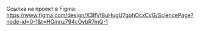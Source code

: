Ссылка на проект в Figma: https://www.figma.com/design/X3lfVt8uHugU7gphOcxCvG/SciencePage?node-id=0-1&t=HGmnz794cOybR7mQ-1
